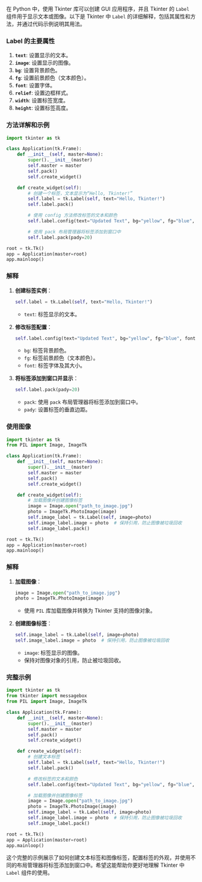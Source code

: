在 Python 中，使用 Tkinter 库可以创建 GUI 应用程序，并且 Tkinter 的 `Label` 组件用于显示文本或图像。以下是 Tkinter 中 `Label` 的详细解释，包括其属性和方法，并通过代码示例说明其用法。

### Label 的主要属性

1. **`text`**: 设置显示的文本。
2. **`image`**: 设置显示的图像。
3. **`bg`**: 设置背景颜色。
4. **`fg`**: 设置前景颜色（文本颜色）。
5. **`font`**: 设置字体。
6. **`relief`**: 设置边框样式。
7. **`width`**: 设置标签宽度。
8. **`height`**: 设置标签高度。

### 方法详解和示例

```python
import tkinter as tk

class Application(tk.Frame):
    def __init__(self, master=None):
        super().__init__(master)
        self.master = master
        self.pack()
        self.create_widget()

    def create_widget(self):
        # 创建一个标签，文本显示为“Hello, Tkinter!”
        self.label = tk.Label(self, text="Hello, Tkinter!")
        self.label.pack()

        # 使用 config 方法修改标签的文本和颜色
        self.label.config(text="Updated Text", bg="yellow", fg="blue", font=("Helvetica", 16))

        # 使用 pack 布局管理器将标签添加到窗口中
        self.label.pack(pady=20)

root = tk.Tk()
app = Application(master=root)
app.mainloop()
```

### 解释

1. **创建标签实例**：
    ```python
    self.label = tk.Label(self, text="Hello, Tkinter!")
    ```
    - `text`: 标签显示的文本。

2. **修改标签配置**：
    ```python
    self.label.config(text="Updated Text", bg="yellow", fg="blue", font=("Helvetica", 16))
    ```
    - `bg`: 标签背景颜色。
    - `fg`: 标签前景颜色（文本颜色）。
    - `font`: 标签字体及其大小。

3. **将标签添加到窗口并显示**：
    ```python
    self.label.pack(pady=20)
    ```
    - `pack`: 使用 `pack` 布局管理器将标签添加到窗口中。
    - `pady`: 设置标签的垂直边距。

### 使用图像

```python
import tkinter as tk
from PIL import Image, ImageTk

class Application(tk.Frame):
    def __init__(self, master=None):
        super().__init__(master)
        self.master = master
        self.pack()
        self.create_widget()

    def create_widget(self):
        # 加载图像并创建图像标签
        image = Image.open("path_to_image.jpg")
        photo = ImageTk.PhotoImage(image)
        self.image_label = tk.Label(self, image=photo)
        self.image_label.image = photo  # 保持引用，防止图像被垃圾回收
        self.image_label.pack()

root = tk.Tk()
app = Application(master=root)
app.mainloop()
```

### 解释

1. **加载图像**：
    ```python
    image = Image.open("path_to_image.jpg")
    photo = ImageTk.PhotoImage(image)
    ```
    - 使用 `PIL` 库加载图像并转换为 Tkinter 支持的图像对象。

2. **创建图像标签**：
    ```python
    self.image_label = tk.Label(self, image=photo)
    self.image_label.image = photo  # 保持引用，防止图像被垃圾回收
    ```
    - `image`: 标签显示的图像。
    - 保持对图像对象的引用，防止被垃圾回收。

### 完整示例

```python
import tkinter as tk
from tkinter import messagebox
from PIL import Image, ImageTk

class Application(tk.Frame):
    def __init__(self, master=None):
        super().__init__(master)
        self.master = master
        self.pack()
        self.create_widget()

    def create_widget(self):
        # 创建文本标签
        self.label = tk.Label(self, text="Hello, Tkinter!")
        self.label.pack()

        # 修改标签的文本和颜色
        self.label.config(text="Updated Text", bg="yellow", fg="blue", font=("Helvetica", 16))

        # 加载图像并创建图像标签
        image = Image.open("path_to_image.jpg")
        photo = ImageTk.PhotoImage(image)
        self.image_label = tk.Label(self, image=photo)
        self.image_label.image = photo  # 保持引用，防止图像被垃圾回收
        self.image_label.pack()

root = tk.Tk()
app = Application(master=root)
app.mainloop()
```

这个完整的示例展示了如何创建文本标签和图像标签，配置标签的外观，并使用不同的布局管理器将标签添加到窗口中。希望这能帮助你更好地理解 Tkinter 中 `Label` 组件的使用。